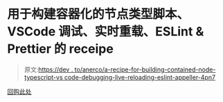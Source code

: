 # 用于构建容器化的节点类型脚本、VSCode 调试、实时重载、ESLint & Prettier 的 receipe

> 原文:[https://dev . to/anerco/a-recipe-for-building-contained-node-typescript-vs code-debugging-live-reloading-eslint-appeller-4pn7](https://dev.to/anerco/a-receipe-for-building-containerized-node-typescript-vscode-debugging-live-reloading-eslint-prettier-4pn7)

[回购此处](https://github.com/Anerco/tsdocker)